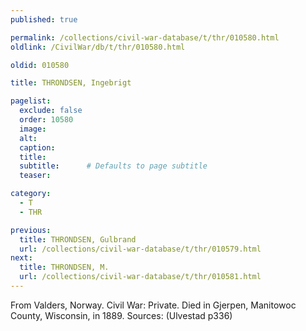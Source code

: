 ```yaml
---
published: true

permalink: /collections/civil-war-database/t/thr/010580.html
oldlink: /CivilWar/db/t/thr/010580.html

oldid: 010580

title: THRONDSEN, Ingebrigt

pagelist:
  exclude: false
  order: 10580
  image: 
  alt:
  caption:
  title:
  subtitle:      # Defaults to page subtitle
  teaser:

category: 
  - T 
  - THR

previous:
  title: THRONDSEN, Gulbrand
  url: /collections/civil-war-database/t/thr/010579.html  
next:
  title: THRONDSEN, M.
  url: /collections/civil-war-database/t/thr/010581.html   
---
```

From Valders, Norway. Civil War: Private. Died in Gjerpen, Manitowoc County, Wisconsin, in 1889. Sources: (Ulvestad p336)